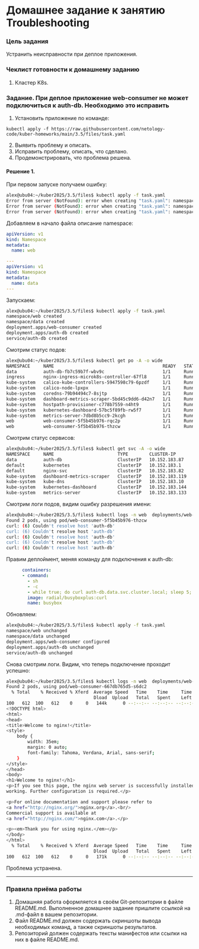 # Домашнее задание к занятию Troubleshooting

### Цель задания

Устранить неисправности при деплое приложения.

### Чеклист готовности к домашнему заданию

1. Кластер K8s.

### Задание. При деплое приложение web-consumer не может подключиться к auth-db. Необходимо это исправить

1. Установить приложение по команде:
```shell
kubectl apply -f https://raw.githubusercontent.com/netology-code/kuber-homeworks/main/3.5/files/task.yaml
```
2. Выявить проблему и описать.
3. Исправить проблему, описать, что сделано.
4. Продемонстрировать, что проблема решена.

#### Решение 1.

При первом запуске получаем ошибку:
```bash
alex@ubu04:~/kuber2025/3.5/files$ kubectl apply -f task.yaml 
Error from server (NotFound): error when creating "task.yaml": namespaces "web" not found
Error from server (NotFound): error when creating "task.yaml": namespaces "data" not found
Error from server (NotFound): error when creating "task.yaml": namespaces "data" not found
```

Добавляем в начало файла описание namespace:

```yaml
apiVersion: v1
kind: Namespace
metadata:
  name: web

---
apiVersion: v1
kind: Namespace
metadata:
  name: data
---  
```
Запускаем:
```bash
alex@ubu04:~/kuber2025/3.5/files$ kubectl apply -f task.yaml 
namespace/web created
namespace/data created
deployment.apps/web-consumer created
deployment.apps/auth-db created
service/auth-db created
```

Смотрим статус подов:

```bash
alex@ubu04:~/kuber2025/3.5/files$ kubectl get po -A -o wide 
NAMESPACE     NAME                                         READY   STATUS    RESTARTS   AGE     IP               NODE    NOMINATED NODE   READINESS GATES
data          auth-db-fb7c59b7f-wbv9c                      1/1     Running   0          5m29s   10.1.140.92      ubu04   <none>           <none>
ingress       nginx-ingress-microk8s-controller-67fl8      1/1     Running   3          42d     10.1.140.86      ubu04   <none>           <none>
kube-system   calico-kube-controllers-5947598c79-6pzdf     1/1     Running   10         56d     10.1.140.67      ubu04   <none>           <none>
kube-system   calico-node-lpxpx                            1/1     Running   10         56d     192.168.123.10   ubu04   <none>           <none>
kube-system   coredns-79b94494c7-8sjtp                     1/1     Running   10         56d     10.1.140.123     ubu04   <none>           <none>
kube-system   dashboard-metrics-scraper-5bd45c9dd6-d42n7   1/1     Running   10         56d     10.1.140.71      ubu04   <none>           <none>
kube-system   hostpath-provisioner-c778b7559-n4ht9         1/1     Running   3          21d     10.1.140.125     ubu04   <none>           <none>
kube-system   kubernetes-dashboard-57bc5f89fb-rw5f7        1/1     Running   9          56d     10.1.140.124     ubu04   <none>           <none>
kube-system   metrics-server-7dbd8b5cc9-2kcgh              1/1     Running   9          56d     10.1.140.119     ubu04   <none>           <none>
web           web-consumer-5f5b45b976-rqc2p                1/1     Running   0          5m29s   10.1.140.97      ubu04   <none>           <none>
web           web-consumer-5f5b45b976-thzcw                1/1     Running   0          5m29s   10.1.140.76      ubu04   <none>           <none>
```

Смотрим статус сервисов:

```bash
alex@ubu04:~/kuber2025/3.5/files$ kubectl get svc -A -o wide
NAMESPACE     NAME                        TYPE        CLUSTER-IP       EXTERNAL-IP   PORT(S)                  AGE     SELECTOR
data          auth-db                     ClusterIP   10.152.183.87    <none>        80/TCP                   6m52s   app=auth-db
default       kubernetes                  ClusterIP   10.152.183.1     <none>        443/TCP                  56d     <none>
default       nginx-svc                   ClusterIP   10.152.183.82    <none>        8080/TCP                 20d     app=nginx
kube-system   dashboard-metrics-scraper   ClusterIP   10.152.183.119   <none>        8000/TCP                 56d     k8s-app=dashboard-metrics-scraper
kube-system   kube-dns                    ClusterIP   10.152.183.10    <none>        53/UDP,53/TCP,9153/TCP   56d     k8s-app=kube-dns
kube-system   kubernetes-dashboard        ClusterIP   10.152.183.144   <none>        443/TCP                  56d     k8s-app=kubernetes-dashboard
kube-system   metrics-server              ClusterIP   10.152.183.133   <none>        443/TCP                  56d     k8s-app=metrics-server
```
Смотрим логи подов, видим ошибку разрешения имени:

```bash
alex@ubu04:~/kuber2025/3.5/files$ kubectl logs -n web  deployments/web-consumer busybox 
Found 2 pods, using pod/web-consumer-5f5b45b976-thzcw
curl: (6) Couldn't resolve host 'auth-db'
curl: (6) Couldn't resolve host 'auth-db'
curl: (6) Couldn't resolve host 'auth-db'
curl: (6) Couldn't resolve host 'auth-db'
curl: (6) Couldn't resolve host 'auth-db'
```

Правим деплоймент, меняя команду для подключения к auth-db:

```yaml
      containers:
      - command:
        - sh
        - -c
        - while true; do curl auth-db.data.svc.cluster.local; sleep 5; done
        image: radial/busyboxplus:curl
        name: busybox
```

Обновляем:

```bash
alex@ubu04:~/kuber2025/3.5/files$ kubectl apply -f task.yaml 
namespace/web unchanged
namespace/data unchanged
deployment.apps/web-consumer configured
deployment.apps/auth-db unchanged
service/auth-db unchanged
```
Снова смотрим логи. Видим, что теперь подключение проходит успешно:

```bash
alex@ubu04:~/kuber2025/3.5/files$ kubectl logs -n web  deployments/web-consumer busybox 
Found 2 pods, using pod/web-consumer-667db765d5-s6dc2
  % Total    % Received % Xferd  Average Speed   Time    Time     Time  Current
                                 Dload  Upload   Total   Spent    Left  Speed
100   612  100   612    0     0   144k      0 --:--:-- --:--:-- --:--:--  597k
<!DOCTYPE html>
<html>
<head>
<title>Welcome to nginx!</title>
<style>
    body {
        width: 35em;
        margin: 0 auto;
        font-family: Tahoma, Verdana, Arial, sans-serif;
    }
</style>
</head>
<body>
<h1>Welcome to nginx!</h1>
<p>If you see this page, the nginx web server is successfully installed and
working. Further configuration is required.</p>

<p>For online documentation and support please refer to
<a href="http://nginx.org/">nginx.org</a>.<br/>
Commercial support is available at
<a href="http://nginx.com/">nginx.com</a>.</p>

<p><em>Thank you for using nginx.</em></p>
</body>
</html>
  % Total    % Received % Xferd  Average Speed   Time    Time     Time  Current
                                 Dload  Upload   Total   Spent    Left  Speed
100   612  100   612    0     0   171k      0 --:--:-- --:--:-- --:--:--  597k

```

Проблема устранена.

---


### Правила приёма работы

1. Домашняя работа оформляется в своём Git-репозитории в файле README.md. Выполненное домашнее задание пришлите ссылкой на .md-файл в вашем репозитории.
2. Файл README.md должен содержать скриншоты вывода необходимых команд, а также скриншоты результатов.
3. Репозиторий должен содержать тексты манифестов или ссылки на них в файле README.md.
